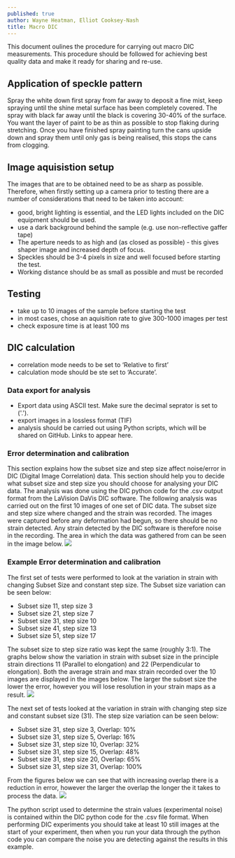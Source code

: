 ```yaml
---
published: true
author: Wayne Heatman, Elliot Cooksey-Nash
title: Macro DIC
---
```


This document oulines the procedure for carrying out macro DIC measurements. This procedure should be followed for achieving best quality data and make it ready for sharing and re-use.


## Application of speckle pattern
Spray the white down first spray from far away to deposit a fine mist, keep spraying until the shine metal surface has been completely covered. The spray with black far away until the black is covering 30-40% of the surface. You want the layer of paint to be as thin as possible to stop flaking during stretching. Once you have finished spray painting turn the cans upside down and spray them until only gas is being realised, this stops the cans from clogging. 

## Image aquisistion setup
The images that are to be obtained need to be as sharp as possible. Therefore, when firstly setting up a camera prior to testing there are a number of considerations that need to be taken into account:
- good, bright lighting is essential, and the LED lights included on the DIC equipment should be used. 
- use a dark background behind the sample (e.g. use non-reflective gaffer tape)
- The aperture needs to as high and (as closed as possible) -  this gives shaper image and increased depth of focus. 
- Speckles should be 3-4 pixels in size and well focused before starting the test.
- Working distance should be as small as possible and must be recorded

## Testing
- take up to 10 images of the sample before starting the test
- in most cases, chose an aquisition rate to give 300-1000 images per test
- check exposure time is at least 100 ms

## DIC calculation
- correlation mode needs to be set to ‘Relative to first’  
- calculation mode should be ste set to ‘Accurate’. 

### Data export for analysis
- Export data using ASCII test. Make sure the decimal seprator is set to ('.').
- export images in a lossless format (TIF)
- analysis should be carried out using Python scripts, which will be shared on GitHub. Links to appear here.

### Error determination and calibration
This section explains how the subset size and step size affect noise/error in DIC (Digital Image Correlation) data. This section should help you to decide what subset size and step size you should choose for analysing your DIC data. The analysis was done using the DIC python code for the .csv output format from the LaVision DaVis DIC software.
The following analysis was carried out on the first 10 images of one set of DIC data. The subset size and step size where changed and the strain was recorded.  The images were captured before any deformation had begun, so there should be no strain detected. Any strain detected by the DIC software is therefore noise in the recording. The area in which the data was gathered from can be seen in the image below.
![](/wiki/assets/images/posts/AnalysisLocation.jpg)

### Example Error determination and calibration
The first set of tests were performed to look at the variation in strain with changing Subset Size and constant step size. The Subset size variation can be seen below:
- Subset size 11, step size 3
- Subset size 21, step size 7
- Subset size 31, step size 10
- Subset size 41, step size 13
- Subset size 51, step size 17

The subset size to step size ratio was kept the same (roughly 3:1). The graphs below show the variation in strain with subset size in the principle strain directions 11 (Parallel to elongation) and 22 (Perpendicular to elongation). Both the average strain and max strain recorded over the 10 images are displayed in the images below. The larger the subset size the lower the error, however you will lose resolution in your strain maps as a result.
![](/wiki/assets/images/posts/SubsetSizeChange.png)

The next set of tests looked at the variation in strain with changing step size and constant subset size (31). The step size variation can be seen below:
- Subset size 31, step size 3, Overlap: 10%
- Subset size 31, step size 5, Overlap: 16%
- Subset size 31, step size 10, Overlap: 32%
- Subset size 31, step size 15, Overlap: 48%
- Subset size 31, step size 20, Overlap: 65%
- Subset size 31, step size 31, Overlap: 100%

From the figures below we can see that with increasing overlap there is a reduction in error, however the larger the overlap the longer the it takes to process the data.
![](/wiki/assets/images/posts/StepSizeChange.png)

The python script used to determine the strain values (experimental noise) is contained within the DIC python code for the .csv file format. When performing DIC experiments you should take at least 10 still images at the start of your experiment, then when you run your data through the python code you can compare the noise you are detecting against the results in this example.


